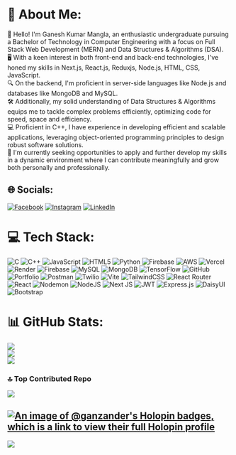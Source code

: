 # 💫 About Me:
👋 Hello! I'm Ganesh Kumar Mangla, an enthusiastic undergraduate pursuing a Bachelor of Technology in Computer Engineering with a focus on Full Stack Web Development (MERN) and Data Structures & Algorithms (DSA).<br>🖥️ With a keen interest in both front-end and back-end technologies, I've honed my skills in Next.js, React.js, Reduxjs, Node.js, HTML, CSS, JavaScript.<br>🔍 On the backend, I'm proficient in server-side languages like Node.js and databases like MongoDB and MySQL.<br>🛠️ Additionally, my solid understanding of Data Structures & Algorithms equips me to tackle complex problems efficiently, optimizing code for speed, space and efficiency.<br>💻 Proficient in C++, I have experience in developing efficient and scalable applications, leveraging object-oriented programming principles to design robust software solutions.<br>💼 I'm currently seeking opportunities to apply and further develop my skills in a dynamic environment where I can contribute meaningfully and grow both personally and professionally.


## 🌐 Socials:
[![Facebook](https://img.shields.io/badge/Facebook-%231877F2.svg?logo=Facebook&logoColor=white)](https://facebook.com/profile.php?id=100013819669874) [![Instagram](https://img.shields.io/badge/Instagram-%23E4405F.svg?logo=Instagram&logoColor=white)](https://instagram.com/ganesh_mangla/) [![LinkedIn](https://img.shields.io/badge/LinkedIn-%230077B5.svg?logo=linkedin&logoColor=white)](https://linkedin.com/in/ganesh-mangla-958a392a8/) 

# 💻 Tech Stack:
![C](https://img.shields.io/badge/c-%2300599C.svg?style=for-the-badge&logo=c&logoColor=white) ![C++](https://img.shields.io/badge/c++-%2300599C.svg?style=for-the-badge&logo=c%2B%2B&logoColor=white) ![JavaScript](https://img.shields.io/badge/javascript-%23323330.svg?style=for-the-badge&logo=javascript&logoColor=%23F7DF1E) ![HTML5](https://img.shields.io/badge/html5-%23E34F26.svg?style=for-the-badge&logo=html5&logoColor=white) ![Python](https://img.shields.io/badge/python-3670A0?style=for-the-badge&logo=python&logoColor=ffdd54) ![Firebase](https://img.shields.io/badge/firebase-%23039BE5.svg?style=for-the-badge&logo=firebase) ![AWS](https://img.shields.io/badge/AWS-%23FF9900.svg?style=for-the-badge&logo=amazon-aws&logoColor=white) ![Vercel](https://img.shields.io/badge/vercel-%23000000.svg?style=for-the-badge&logo=vercel&logoColor=white) ![Render](https://img.shields.io/badge/Render-%46E3B7.svg?style=for-the-badge&logo=render&logoColor=white) ![Firebase](https://img.shields.io/badge/firebase-a08021?style=for-the-badge&logo=firebase&logoColor=ffcd34) ![MySQL](https://img.shields.io/badge/mysql-4479A1.svg?style=for-the-badge&logo=mysql&logoColor=white) ![MongoDB](https://img.shields.io/badge/MongoDB-%234ea94b.svg?style=for-the-badge&logo=mongodb&logoColor=white) ![TensorFlow](https://img.shields.io/badge/TensorFlow-%23FF6F00.svg?style=for-the-badge&logo=TensorFlow&logoColor=white) ![GitHub](https://img.shields.io/badge/github-%23121011.svg?style=for-the-badge&logo=github&logoColor=white) ![Portfolio](https://img.shields.io/badge/Portfolio-%23000000.svg?style=for-the-badge&logo=firefox&logoColor=#FF7139) ![Postman](https://img.shields.io/badge/Postman-FF6C37?style=for-the-badge&logo=postman&logoColor=white) ![Twilio](https://img.shields.io/badge/Twilio-F22F46?style=for-the-badge&logo=Twilio&logoColor=white) ![Vite](https://img.shields.io/badge/vite-%23646CFF.svg?style=for-the-badge&logo=vite&logoColor=white) ![TailwindCSS](https://img.shields.io/badge/tailwindcss-%2338B2AC.svg?style=for-the-badge&logo=tailwind-css&logoColor=white) ![React Router](https://img.shields.io/badge/React_Router-CA4245?style=for-the-badge&logo=react-router&logoColor=white) ![React](https://img.shields.io/badge/react-%2320232a.svg?style=for-the-badge&logo=react&logoColor=%2361DAFB) ![Nodemon](https://img.shields.io/badge/NODEMON-%23323330.svg?style=for-the-badge&logo=nodemon&logoColor=%BBDEAD) ![NodeJS](https://img.shields.io/badge/node.js-6DA55F?style=for-the-badge&logo=node.js&logoColor=white) ![Next JS](https://img.shields.io/badge/Next-black?style=for-the-badge&logo=next.js&logoColor=white) ![JWT](https://img.shields.io/badge/JWT-black?style=for-the-badge&logo=JSON%20web%20tokens) ![Express.js](https://img.shields.io/badge/express.js-%23404d59.svg?style=for-the-badge&logo=express&logoColor=%2361DAFB) ![DaisyUI](https://img.shields.io/badge/daisyui-5A0EF8?style=for-the-badge&logo=daisyui&logoColor=white) ![Bootstrap](https://img.shields.io/badge/bootstrap-%238511FA.svg?style=for-the-badge&logo=bootstrap&logoColor=white)
# 📊 GitHub Stats:
![](https://github-readme-stats.vercel.app/api?username=ganzander&theme=dark&hide_border=false&include_all_commits=true&count_private=true)<br/>
![](https://github-readme-streak-stats.herokuapp.com/?user=ganzander&theme=dark&hide_border=false)<br/>
![](https://github-readme-stats.vercel.app/api/top-langs/?username=ganzander&theme=dark&hide_border=false&include_all_commits=true&count_private=true&layout=compact)

### 🔝 Top Contributed Repo
![](https://github-contributor-stats.vercel.app/api?username=ganzander&limit=5&theme=dark&combine_all_yearly_contributions=true)

[![An image of @ganzander's Holopin badges, which is a link to view their full Holopin profile](https://holopin.me/ganzander)](https://holopin.io/@ganzander)
---
[![](https://visitcount.itsvg.in/api?id=ganzander&icon=0&color=0)](https://visitcount.itsvg.in)

<!-- Proudly created with GPRM ( https://gprm.itsvg.in ) -->

